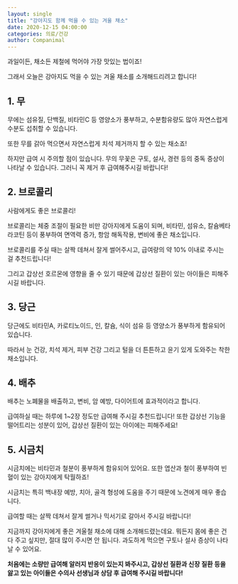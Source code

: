 ```yaml
---
layout: single
title: "강아지도 함께 먹을 수 있는 겨울 채소"
date: 2020-12-15 04:00:00
categories: 의료/건강
author: Companimal
---
```


과일이든, 채소든 제철에 먹어야 가장 맛있는 법이죠!

그래서 오늘은 강아지도 먹을 수 있는 겨울 채소를 소개해드리려고 합니다!

## 1. 무

무에는 섬유질, 단백질, 비타민C 등 영양소가 풍부하고, 수분함유량도 많아 자연스럽게 수분도 섭취할 수 있습니다.

또한 무를 갉아 먹으면서 자연스럽게 치석 제거까지 할 수 있는 채소죠!

하지만 급여 시 주의할 점이 있습니다. 무의 무꽃은 구토, 설사, 경련 등의 중독 증상이 나타날 수 있습니다. 그러니 꼭 제거 후 급여해주시길 바랍니다!

## 2. 브로콜리

사람에게도 좋은 브로콜리!

브로콜리는 체중 조절이 필요한 비만 강아지에게 도움이 되며, 비타민, 섬유소, 칼슘베타라코틴 등이 풍부하여 면역력 증가, 항암 해독작용, 변비에 좋은 채소입니다.

브로콜리를 주실 때는 살짝 데쳐서 잘게 썰어주시고, 급여량의 약 10% 이내로 주시는 걸 추천드립니다!

그리고 갑상선 호르몬에 영향을 줄 수 있기 때문에 갑상선 질환이 있는 아이들은 피해주시길 바랍니다.

## 3. 당근

당근에도 비타민A, 카로티노이드, 인, 칼슘, 식이 섬유 등 영양소가 풍부하게 함유되어 있습니다.

따라서 눈 건강, 치석 제거, 피부 건강 그리고 털을 더 튼튼하고 윤기 있게 도와주는 착한 채소입니다.

## 4. 배추

배추는 노폐물을 배출하고, 변비, 암 예방, 다이어트에 효과적이라고 합니다.

급여하실 때는 하루에 1~2장 정도만 급여해 주시길 추천드립니다! 또한 갑상선 기능을 떨어트리는 성분이 있어, 갑상선 질환이 있는 아이에는 피해주세요!

## 5. 시금치

시금치에는 비타민과 철분이 풍부하게 함유되어 있어요. 또한 엽산과 철이 풍부하여 빈혈이 있는 강아지에게 탁월하죠!

시금치는 특히 백내장 예방, 치아, 골격 형성에 도움을 주기 때문에 노견에게 매우 좋습니다.

급여할 때는 살짝 데쳐서 잘게 썰거나 믹서기로 갈아서 주시길 바랍니다!

지금까지 강아지에게 좋은 겨울철 채소에 대해 소개해드렸는데요. 뭐든지 몸에 좋은 건 다 주고 싶지만, 절대 많이 주시면 안 됩니다. 과도하게 먹으면 구토나 설사 증상이 나타날 수 있어요.

**처음에는 소량만 급여해 알러지 반응이 있는지 봐주시고, 갑상선 질환과 신장 질환 등을 앓고 있는 아이들은 수의사 선생님과 상담 후 급여해 주시길 바랍니다!**
